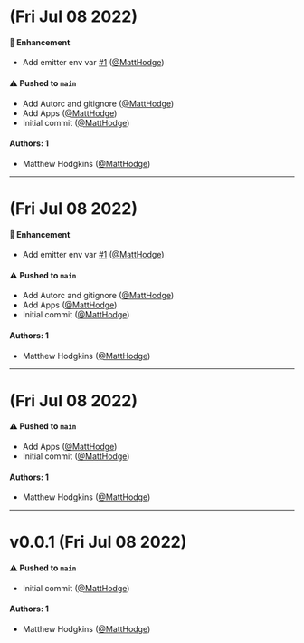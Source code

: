 # (Fri Jul 08 2022)

#### 🚀 Enhancement

- Add emitter env var [#1](https://github.com/MattHodge/test-monorepo-auto/pull/1) ([@MattHodge](https://github.com/MattHodge))

#### ⚠️ Pushed to `main`

- Add Autorc and gitignore ([@MattHodge](https://github.com/MattHodge))
- Add Apps ([@MattHodge](https://github.com/MattHodge))
- Initial commit ([@MattHodge](https://github.com/MattHodge))

#### Authors: 1

- Matthew Hodgkins ([@MattHodge](https://github.com/MattHodge))

---

# (Fri Jul 08 2022)

#### 🚀 Enhancement

- Add emitter env var [#1](https://github.com/MattHodge/test-monorepo-auto/pull/1) ([@MattHodge](https://github.com/MattHodge))

#### ⚠️ Pushed to `main`

- Add Autorc and gitignore ([@MattHodge](https://github.com/MattHodge))
- Add Apps ([@MattHodge](https://github.com/MattHodge))
- Initial commit ([@MattHodge](https://github.com/MattHodge))

#### Authors: 1

- Matthew Hodgkins ([@MattHodge](https://github.com/MattHodge))

---

# (Fri Jul 08 2022)

#### ⚠️ Pushed to `main`

- Add Apps ([@MattHodge](https://github.com/MattHodge))
- Initial commit ([@MattHodge](https://github.com/MattHodge))

#### Authors: 1

- Matthew Hodgkins ([@MattHodge](https://github.com/MattHodge))

---

# v0.0.1 (Fri Jul 08 2022)

#### ⚠️ Pushed to `main`

- Initial commit ([@MattHodge](https://github.com/MattHodge))

#### Authors: 1

- Matthew Hodgkins ([@MattHodge](https://github.com/MattHodge))
